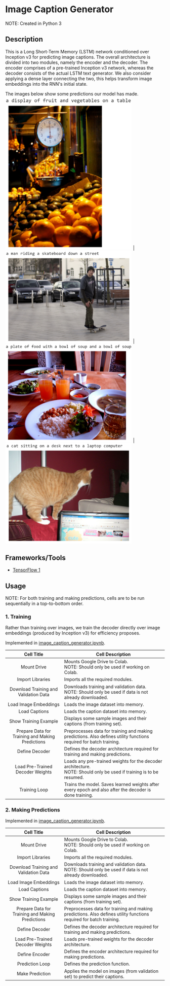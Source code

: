 # Image Caption Generator

NOTE: Created in Python 3


## Description

This is a Long Short-Term Memory (LSTM) network conditioned over Inception v3 for predicting image captions. The overall architecture is divided into two modules, namely the encoder and the decoder. The encoder comprises of a pre-trained Inception v3 network, whereas the decoder consists of the actual LSTM text generator. We also consider applying a dense layer connecting the two, this helps transform image embeddings into the RNN's initial state.

The images below show some predictions our model has made.
<img src="/sample_predictions/sample_1.png" width="400"> | <img src="/sample_predictions/sample_2.png" width="400"> | <img src="/sample_predictions/sample_3.png" width="400"> | <img src="/sample_predictions/sample_4.png" width="400">


## Frameworks/Tools

- [TensorFlow 1](https://www.tensorflow.org/api_docs/python/tf/compat/v1)


## Usage

NOTE: For both training and making predictions, cells are to be run sequentially in a top-to-bottom order.

### 1. Training

Rather than training over images, we train the decoder directly over image embeddings (produced by Inception v3) for efficiency proposes.

Implemented in [image_caption_generator.ipynb](/image_caption_generator.ipynb).

Cell Title | Cell Description
:---: | ---
Mount Drive | Mounts Google Drive to Colab. <br>NOTE: Should only be used if working on Colab.
Import Libraries | Imports all the required modules.
Download Training and Validation Data | Downloads training and validation data. <br>NOTE: Should only be used if data is not already downloaded.
Load Image Embeddings | Loads the image dataset into memory.
Load Captions | Loads the caption dataset into memory.
Show Training Example | Displays some sample images and their captions (from training set).
Prepare Data for Training and Making Predictions | Preprocesses data for training and making predictions. Also defines utility functions required for batch training.
Define Decoder | Defines the decoder architecture required for training and making predictions.
Load Pre-Trained Decoder Weights | Loads any pre-trained weights for the decoder architecture. <br>NOTE: Should only be used if training is to be resumed.
Training Loop | Trains the model. Saves learned weights after every epoch and also after the decoder is done training.

### 2. Making Predictions

Implemented in [image_caption_generator.ipynb](/image_caption_generator.ipynb).

Cell Title | Cell Description
:---: | ---
Mount Drive | Mounts Google Drive to Colab. <br>NOTE: Should only be used if working on Colab.
Import Libraries | Imports all the required modules.
Download Training and Validation Data | Downloads training and validation data. <br>NOTE: Should only be used if data is not already downloaded.
Load Image Embeddings | Loads the image dataset into memory.
Load Captions | Loads the caption dataset into memory.
Show Training Example | Displays some sample images and their captions (from training set).
Prepare Data for Training and Making Predictions | Preprocesses data for training and making predictions. Also defines utility functions required for batch training.
Define Decoder | Defines the decoder architecture required for training and making predictions.
Load Pre-Trained Decoder Weights | Loads pre-trained weights for the decoder architecture.
Define Encoder | Defines the encoder architecture required for making predictions.
Prediction Loop | Defines the prediction function.
Make Prediction | Applies the model on images (from validation set) to predict their captions.

